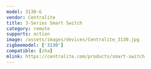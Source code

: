 ```yaml
---
model: 3130-G
vendor: Centralite
title: 3-Series Smart Switch
category: remote
supports: action
image: /assets/images/devices/Centralite_3130.jpg
zigbeemodel: ['3130']
compatible: [zha]
mlink: https://centralite.com/products/smart-switch
---
```


